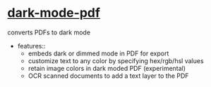 # [dark-mode-pdf](https://dark-mode-pdf.portals.sh)

converts PDFs to dark mode

- features::
	- embeds dark or dimmed mode in PDF for export
	- customize text to any color by specifying hex/rgb/hsl values
	- retain image colors in dark moded PDF (experimental)
	- OCR scanned documents to add a text layer to the PDF
